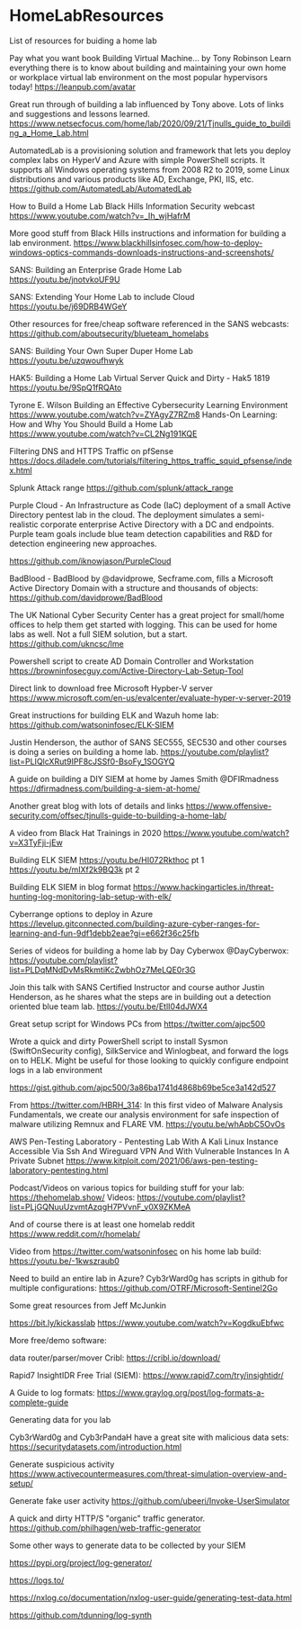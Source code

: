 # HomeLabResources
List of resources for buiding a home lab


Pay what you want book
Building Virtual Machine… by Tony Robinson 
Learn everything there is to know about building and maintaining your own home or workplace virtual lab environment on the most popular hypervisors today!
https://leanpub.com/avatar

Great run through of building a lab influenced by Tony above.  Lots of links and suggestions and lessons learned.
https://www.netsecfocus.com/home/lab/2020/09/21/Tjnulls_guide_to_building_a_Home_Lab.html

AutomatedLab is a provisioning solution and framework that lets you deploy complex labs on HyperV and Azure with simple PowerShell scripts. It supports all Windows operating systems from 2008 R2 to 2019, some Linux distributions and various products like AD, Exchange, PKI, IIS, etc. 
https://github.com/AutomatedLab/AutomatedLab

How to Build a Home Lab
Black Hills Information Security webcast
https://www.youtube.com/watch?v=_Ih_wjHafrM

More good stuff from Black Hills instructions and information for building a lab environment.
https://www.blackhillsinfosec.com/how-to-deploy-windows-optics-commands-downloads-instructions-and-screenshots/


SANS: Building an Enterprise Grade Home Lab 
https://youtu.be/jnotvkoUF9U

SANS: Extending Your Home Lab to include Cloud   https://youtu.be/j69DRB4WGeY

Other resources for free/cheap software referenced in the SANS webcasts:   https://github.com/aboutsecurity/blueteam_homelabs

SANS: Building Your Own Super Duper Home Lab
https://youtu.be/uzqwoufhwyk

HAK5:  Building a Home Lab Virtual Server Quick and Dirty - Hak5 1819
https://youtu.be/9SpQ1fRQAto

Tyrone E. Wilson
Building an Effective Cybersecurity Learning Environment
https://www.youtube.com/watch?v=ZYAgyZ7RZm8
Hands-On Learning: How and Why You Should Build a Home Lab
https://www.youtube.com/watch?v=CL2Ng191KQE

Filtering DNS and HTTPS Traffic on pfSense
https://docs.diladele.com/tutorials/filtering_https_traffic_squid_pfsense/index.html

Splunk Attack range
https://github.com/splunk/attack_range

Purple Cloud - An Infrastructure as Code (IaC) deployment of a small Active Directory pentest lab in the cloud. The deployment simulates a semi-realistic corporate enterprise Active Directory with a DC and endpoints. Purple team goals include blue team detection capabilities and R&D for detection engineering new approaches. 

https://github.com/iknowjason/PurpleCloud

BadBlood - BadBlood by @davidprowe, Secframe.com, fills a Microsoft Active Directory Domain with a structure and thousands of objects:  
https://github.com/davidprowe/BadBlood


The UK National Cyber Security Center has a great project for small/home offices to help them get started with logging.  This can be used for home labs as well. Not a full SIEM solution, but a start.
https://github.com/ukncsc/lme


Powershell script to create AD Domain Controller and Workstation     
https://browninfosecguy.com/Active-Directory-Lab-Setup-Tool

Direct link to download free Microsoft Hypber-V server    
https://www.microsoft.com/en-us/evalcenter/evaluate-hyper-v-server-2019

Great instructions for building ELK and Wazuh home lab:  
https://github.com/watsoninfosec/ELK-SIEM

Justin Henderson, the author of SANS SEC555, SEC530 and other courses is doing a series on building a home lab.
https://youtube.com/playlist?list=PLIQlcXRut9IPF8cJSSf0-BsoFy_1SOGYQ

A guide on building a DIY SIEM at home by James Smith @DFIRmadness
https://dfirmadness.com/building-a-siem-at-home/

Another great blog with lots of details and links
https://www.offensive-security.com/offsec/tjnulls-guide-to-building-a-home-lab/

A video from Black Hat Trainings in 2020
https://www.youtube.com/watch?v=X3TyFji-jEw

Building ELK SIEM 
https://youtu.be/HI072Rkthoc  pt 1
https://youtu.be/mIXf2k9BQ3k  pt 2

Building ELK SIEM in blog format
https://www.hackingarticles.in/threat-hunting-log-monitoring-lab-setup-with-elk/

Cyberrange options to deploy in Azure
https://levelup.gitconnected.com/building-azure-cyber-ranges-for-learning-and-fun-9df1debb2eae?gi=e662f36c25fb

Series of videos for building a home lab by Day Cyberwox @DayCyberwox:
https://youtube.com/playlist?list=PLDqMNdDvMsRkmtiKcZwbhOz7MeLQE0r3G

Join this talk with SANS Certified Instructor and course author Justin Henderson, as he shares what the steps are in building out a detection oriented blue team lab.
https://youtu.be/EtlI04dJWX4

Great setup script for Windows PCs from https://twitter.com/ajpc500

Wrote a quick and dirty PowerShell script to install Sysmon (SwiftOnSecurity config), SilkService and Winlogbeat, and forward the logs on to HELK. Might be useful for those looking to quickly configure endpoint logs in a lab environment

https://gist.github.com/ajpc500/3a86ba1741d4868b69be5ce3a142d527

From https://twitter.com/HBRH_314:
In this first video of Malware Analysis Fundamentals, we create our analysis environment for safe inspection of malware utilizing Remnux and FLARE VM.
https://youtu.be/whApbC5OvOs

AWS Pen-Testing Laboratory - Pentesting Lab With A Kali Linux Instance Accessible Via Ssh And Wireguard VPN And With Vulnerable Instances In A Private Subnet 
https://www.kitploit.com/2021/06/aws-pen-testing-laboratory-pentesting.html

Podcast/Videos on various topics for building stuff for your lab:
https://thehomelab.show/
Videos: https://youtube.com/playlist?list=PLjGQNuuUzvmtAzqgH7PVvnF_v0X9ZKMeA

And of course there is at least one homelab reddit
https://www.reddit.com/r/homelab/

Video from https://twitter.com/watsoninfosec on his home lab build:
https://youtu.be/-1kwszraub0

Need to build an entire lab in Azure?  Cyb3rWard0g has scripts in github for multiple configurations:
https://github.com/OTRF/Microsoft-Sentinel2Go


Some great resources from Jeff McJunkin

https://bit.ly/kickasslab
https://www.youtube.com/watch?v=KogdkuEbfwc


More free/demo software:

data router/parser/mover  Cribl:  https://cribl.io/download/

Rapid7 InsightIDR Free Trial (SIEM): https://www.rapid7.com/try/insightidr/

A Guide to log formats:
https://www.graylog.org/post/log-formats-a-complete-guide

Generating data for you lab

Cyb3rWard0g and Cyb3rPandaH have a great site with malicious data sets:
    https://securitydatasets.com/introduction.html
    
Generate suspicious activity
https://www.activecountermeasures.com/threat-simulation-overview-and-setup/

Generate fake user activity
https://github.com/ubeeri/Invoke-UserSimulator

A quick and dirty HTTP/S "organic" traffic generator.    https://github.com/philhagen/web-traffic-generator

Some other ways to generate data to be collected by your SIEM

https://pypi.org/project/log-generator/

https://logs.to/

https://nxlog.co/documentation/nxlog-user-guide/generating-test-data.html

https://github.com/tdunning/log-synth

